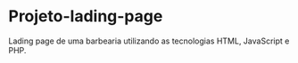 # Projeto-lading-page
Lading page de uma barbearia utilizando as tecnologias HTML, JavaScript e PHP.
